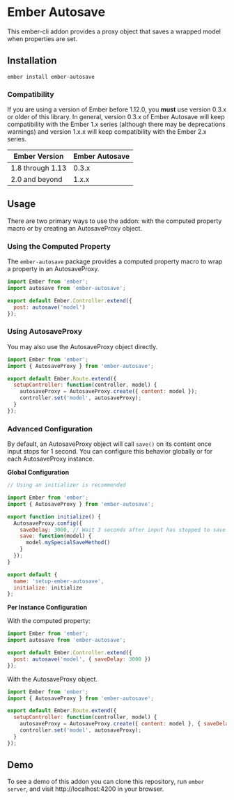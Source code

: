 # Ember Autosave

This ember-cli addon provides a proxy object that saves a wrapped model when
properties are set.

## Installation

```
ember install ember-autosave
```

### Compatibility

If you are using a version of Ember before 1.12.0, you **must** use version
0.3.x or older of this library. In general, version 0.3.x of Ember Autosave will
keep compatibility with the Ember 1.x series (although there may be deprecations
warnings) and version 1.x.x will keep compatibility with the Ember 2.x series.

| Ember Version    | Ember Autosave       |
| -----------------|----------------------|
| 1.8 through 1.13 | 0.3.x                |
| 2.0 and beyond   | 1.x.x                |

## Usage

There are two primary ways to use the addon: with the computed property macro
or by creating an AutosaveProxy object.

### Using the Computed Property

The `ember-autosave` package provides a computed property macro to wrap a
property in an AutosaveProxy.

```javascript
import Ember from 'ember';
import autosave from 'ember-autosave';

export default Ember.Controller.extend({
  post: autosave('model')
});
```

### Using AutosaveProxy

You may also use the AutosaveProxy object directly.

```javascript
import Ember from 'ember';
import { AutosaveProxy } from 'ember-autosave';

export default Ember.Route.extend({
  setupController: function(controller, model) {
    autosaveProxy = AutosaveProxy.create({ content: model });
    controller.set('model', autosaveProxy);
  }
});
```

### Advanced Configuration

By default, an AutosaveProxy object will call `save()` on its content once input stops
for 1 second. You can configure this behavior globally or for each AutosaveProxy
instance.

**Global Configuration**

```javascript
// Using an initializer is recommended

import Ember from 'ember';
import { AutosaveProxy } from 'ember-autosave';

export function initialize() {
  AutosaveProxy.config({
    saveDelay: 3000, // Wait 3 seconds after input has stopped to save
    save: function(model) {
      model.mySpecialSaveMethod()
    }
  });
}

export default {
  name: 'setup-ember-autosave',
  initialize: initialize
};
```


**Per Instance Configuration**

With the computed property:

```javascript
import Ember from 'ember';
import autosave from 'ember-autosave';

export default Ember.Controller.extend({
  post: autosave('model', { saveDelay: 3000 })
});
```

With the AutosaveProxy object.

```javascript
import Ember from 'ember';
import { AutosaveProxy } from 'ember-autosave';

export default Ember.Route.extend({
  setupController: function(controller, model) {
    autosaveProxy = AutosaveProxy.create({ content: model }, { saveDelay: 3000 });
    controller.set('model', autosaveProxy);
  }
});
```

## Demo

To see a demo of this addon you can clone this repository, run `ember server`,
and visit http://localhost:4200 in your browser.

